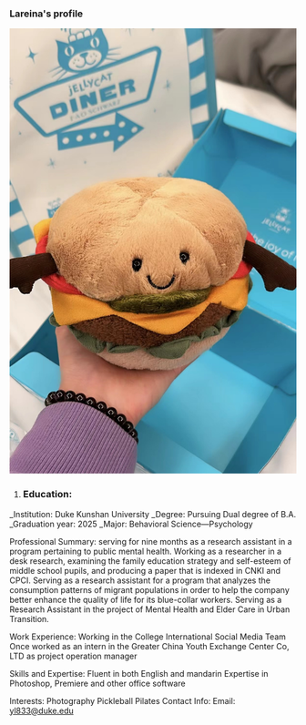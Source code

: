 ### Lareina's profile
![d](./photo.jpg)
1. ### Education:
  _Institution: Duke Kunshan University
  _Degree: Pursuing Dual degree of B.A.
  _Graduation year: 2025
  _Major: Behavioral Science—Psychology


Professional Summary:
serving for nine months as a research assistant in a program pertaining to public mental health.
Working as a researcher in a desk research, examining the family education strategy and self-esteem of middle school pupils, and producing a paper that is indexed in CNKI and CPCI.
Serving as a research assistant for a program that analyzes the consumption patterns of migrant populations in order to help the company better enhance the quality of life for its blue-collar workers.
Serving as a Research Assistant in the project of Mental Health and Elder Care in Urban Transition. 




Work Experience:
Working in the College International Social Media Team 
Once worked as an intern in the Greater China Youth Exchange Center Co, LTD as project operation manager


Skills and Expertise:
Fluent in both English and mandarin 
Expertise in Photoshop, Premiere and other office software


Interests:
Photography
Pickleball
Pilates
Contact Info:
Email: yl833@duke.edu

